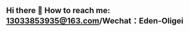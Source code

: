 ## Hi there 👋 How to reach me: 13033853935@163.com/Wechat：Eden-Oligei

<!--

- 🔭 I’m currently working on single-cell
- 🌱 I’m currently learning Machine Learning and Deep Learning
- 📫 How to reach me: 13033853935@163.com/Wechat：Eden-Oligei
- 🧬 Skills:RNA-Seq, proteomics,lipidomics, metabolomics, single-cell, mNGS, 16S, CUT&Tag，linux-Ubuntu system installation,Installation and configuration of third-generation nanopore sequencing system，Genome assembly (de novo assembly/mapping assembly)

- 🔭 我目前正在研究单细胞
- 🌱 我目前正在学习机器学习和深度学习
- 📫 如何联系我：13033853935@163.com/微信：Eden-Oligei
- 🧬 技能：RNA-Seq、蛋白质组学、脂质组学、代谢组学、单细胞、mNGS、16S、CUT&Tag、linux-Ubuntu系统安装、三代测序nanopore测序系统安装配置、基因组组装（从头组装/比对组装）、Python、R、Linux

项目经验：  
  1.脂肪单核细胞纤维化机制分析。
    使用Seurat4，对棕色及米色脂肪组织进行质控，过滤，去批次效应（harmony,by Anchors）,降维聚类，注释,不同细胞类型占比展示 by sample,通路活性分析，细胞通信分析，GSEA，拟时序分析，差异基因分析。揭示袖状胃切除手术后，棕色脂肪组织纤维化中IGF通路及Nucb2基因作用机制。
  2.结肠单细胞神经嵴细胞分析。
    使用Seurat4，对结肠细胞进行质控，过滤，去批次效应（harmony,by Anchors）,降维聚类，注释，关注神经嵴细胞，不同细胞类型占比展示 by sample。
  3.睡眠呼吸暂停低通气综合征宏基因组分析。
    二代测序宏基因组数据上游分析，获取物种丰度表；alpha,beta多样性；差异物种分析；LEfSe分析；随机森林分析；差异功能基因富集与分析（go，kegg）；物种代谢物相关性分析。通过以上分析，展示组间差异物种，找到可能影响患者的关键物种及代谢物。
  4.高脂血肠道菌16S数据分析
    二代测序16数据上游分析，获取物种丰度表；数据处理获取属级丰度表；alpha,beta多样性；差异物种分析；LEfSe分析；随机森林分析；3分组差异共有物种分析；物种代谢物相关性分析。通过以上分析，展示组间差异物种，找到可能影响患者的关键物种及代谢物。
  5.
-->
